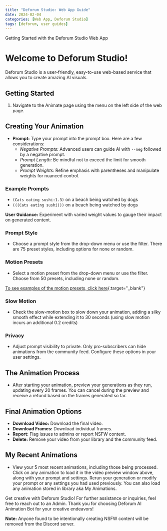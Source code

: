 ```yaml
---
title: "Deforum Studio: Web App Guide"
date: 2024-02-04
categories: [Web App, Deforum Studio]
tags: [deforum, user guides]
---
```


Getting Started with the Deforum Studio Web App

# Welcome to Deforum Studio!

Deforum Studio is a user-friendly, easy-to-use web-based service that allows you to create amazing AI visuals.

## Getting Started
1. Navigate to the Animate page using the menu on the left side of the web page.

## Creating Your Animation
- **Prompt:** Type your prompt into the prompt box. Here are a few considerations:
  - *Negative Prompts:* Advanced users can guide AI with `--neg` followed by a negative prompt.
  - *Prompt Length:* Be mindful not to exceed the limit for smooth generation.
  - *Prompt Weights:* Refine emphasis with parentheses and manipulate weights for nuanced control.

### Example Prompts
- `(Cats eating sushi:1.3)` on a beach being watched by dogs
- `(((Cats eating sushi)))` on a beach being watched by dogs

**User Guidance:** Experiment with varied weight values to gauge their impact on generated content.

### Prompt Style
- Choose a prompt style from the drop-down menu or use the filter. There are 75 preset styles, including options for none or random.

### Motion Presets
- Select a motion preset from the drop-down menu or use the filter. Choose from 50 presets, including none or random.

[To see examples of the motion presets, click here](https://deforum.github.io/posts/deforum-studio-motion-presets/){:target="_blank"}

### Slow Motion
- Check the slow-motion box to slow down your animation, adding a silky smooth effect while extending it to 30 seconds (using slow motion incurs an additional 0.2 credits)

### Privacy
- Adjust prompt visibility to private. Only pro-subscribers can hide animations from the community feed. Configure these options in your user settings.

## The Animation Process
- After starting your animation, preview your generations as they run, updating every 20 frames. You can cancel during the preview and receive a refund based on the frames generated so far.

## Final Animation Options
- **Download Video:** Download the final video.
- **Download Frames:** Download individual frames.
- **Report:** Flag issues to admins or report NSFW content.
- **Delete:** Remove your video from your library and the community feed.

## My Recent Animations
- View your 5 most recent animations, including those being processed. Click on any animation to load it in the video preview window above, along with your prompt and settings. Rerun your generation or modify your prompt or any settings you had used previously. You can also load any animation stored in library aka My Animations.

Get creative with Deforum Studio! For further assistance or inquiries, feel free to reach out to an Admin. Thank you for choosing Deforum AI Animation Bot for your creative endeavors!

**Note:** Anyone found to be intentionally creating NSFW content will be removed from the Discord server.
